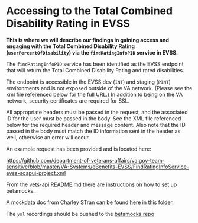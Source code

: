 # Accessing to the Total Combined Disability Rating in EVSS
**This is where we will describe our findings in gaining access and engaging with the Total Combined Disability Rating (`userPercentOfDisability`) via the `findRatingInfoPID` service in EVSS.**

The `findRatingInfoPID` service has been identified as the EVSS endpoint that will return the Total Combined Disability Rating and rated disabilities.

The endpoint is accessible in the EVSS dev (`INT`) and staging (`PINT`) environments and is not exposed outside of the VA network. (Please see the xml file referenced below for the full URL.) In addition to being on the VA network, security certificates are required for SSL.

All appropriate headers must be passed in the request, and the associated ID for the user must be passed in the body.  See the XML file referenced below for the required header and message content.  Also note that the ID passed in the body must match the ID information sent in the header as well, otherwise an error will occur.

An example request has been provided and is located here:  

https://github.com/department-of-veterans-affairs/va.gov-team-sensitive/blob/master/VA-Systems/eBenefits-EVSS/FindRatingInfoService-evss-soapui-project.xml

From the [vets-api README.md](https://github.com/department-of-veterans-affairs/vets-api) there are [instructions](https://github.com/department-of-veterans-affairs/vets-api/blob/master/docs/setup/betamocks.md) on how to set up betamocks.

A mockdata doc from Charley STran can be found [here](https://github.com/department-of-veterans-affairs/va.gov-team/blob/master/teams/vsa/teams/ebenefits/features/view-rated-disabilities/evss-tcdr/mockdata.md) in this folder.

The `yml` recordings should be pushed to the [betamocks repo](https://github.com/department-of-veterans-affairs/vets-api-mockdata/tree/master/evss)
